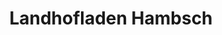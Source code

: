 ---
title: "Landhofladen Hambsch"
url: /oberhausen-rheinhausen/landhofladen-hambsch/
shop: Metzgerei
---